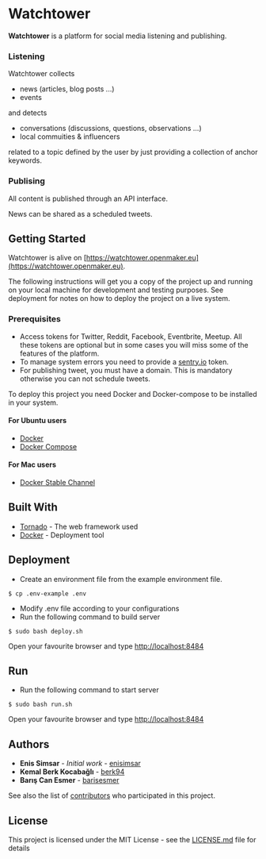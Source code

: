# Watchtower

**Watchtower** is a platform for social media listening and publishing. 

### Listening 
Watchtower collects 
- news (articles, blog posts ...)
- events 

and detects

- conversations (discussions, questions, observations ...)
- local commuities & influencers

related to a topic defined by the user by just providing a collection
of anchor keywords.

### Publising
All content is published through an API interface. 

News can be shared as a scheduled tweets.


## Getting Started

Watchtower is alive on [https://watchtower.openmaker.eu](https://watchtower.openmaker.eu). 

The following instructions will get you a copy of the project up and running on your local machine for development and testing purposes. See deployment for notes on how to deploy the project on a live system.

### Prerequisites
* Access tokens for Twitter, Reddit, Facebook, Eventbrite, Meetup. All these tokens are optional but in some cases you will miss some of the features of the platform.
* To manage system errors you need to provide a [sentry.io](https://sentry.io/) token.
* For publishing tweet, you must have a domain. This is mandatory otherwise you can not schedule tweets.

To deploy this project you need Docker and Docker-compose to be installed in your system.

#### For Ubuntu users
* [Docker](https://docs.docker.com/install/linux/docker-ce/ubuntu/#install-docker-ce-1) 
* [Docker Compose](https://docs.docker.com/compose/install/#install-compose) 

#### For Mac users
* [Docker Stable Channel](https://docs.docker.com/docker-for-mac/install/) 

## Built With

* [Tornado](http://www.tornadoweb.org/en/stable/) - The web framework used
* [Docker](https://www.docker.com/) - Deployment tool


## Deployment

* Create an environment file from the example environment file. 

```$ cp .env-example .env```

* Modify .env file according to your configurations
* Run the following command to build server

```$ sudo bash deploy.sh```

Open your favourite browser and type [http://localhost:8484](http://localhost:8484)

## Run

* Run the following command to start server

```$ sudo bash run.sh```

Open your favourite browser and type [http://localhost:8484](http://localhost:8484)


## Authors

* **Enis Simsar** - *Initial work* - [enisimsar](https://github.com/enisimsar)
* **Kemal Berk Kocabağlı** - [berk94](https://github.com/berk94)
* **Barış Can Esmer** - [barisesmer](https://github.com/barisesmer)

See also the list of [contributors](https://github.com/enisimsar/WatchTower/contributors) who participated in this project.

## License

This project is licensed under the MIT License - see the [LICENSE.md](LICENSE.md) file for details



